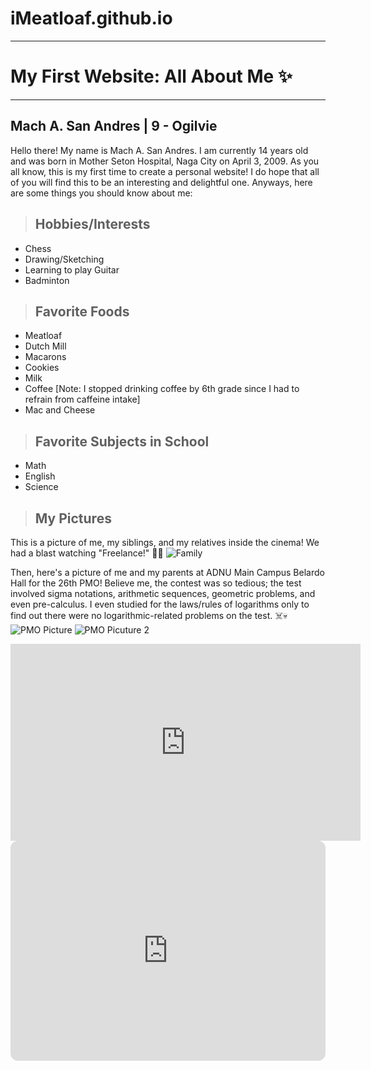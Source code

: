 # iMeatloaf.github.io
---
# My First Website: All About Me ✨
---
Mach A. San Andres | 9 - Ogilvie
---
Hello there! My name is Mach A. San Andres. I am currently 14 years old and was born in Mother Seton Hospital, Naga City on April 3, 2009. As you all know, this is my first time to create a personal website! I do hope that all of you will find this to be an interesting and delightful one. Anyways, here are some things you should know about me:

>## **Hobbies/Interests**
- Chess
- Drawing/Sketching
- Learning to play Guitar
- Badminton

>## **Favorite Foods**
- Meatloaf
- Dutch Mill
- Macarons
- Cookies
- Milk
- Coffee [Note: I stopped drinking coffee by 6th grade since I had to refrain from caffeine intake]
- Mac and Cheese

>## **Favorite Subjects in School**
- Math
- English
- Science

>## **My Pictures**
This is a picture of me, my siblings, and my relatives inside the cinema! We had a blast watching "Freelance!" 🎥🍿 
![Family](https://scontent.fmnl9-3.fna.fbcdn.net/v/t1.15752-9/387339303_6729270233774658_2084923186133202652_n.jpg?_nc_cat=100&ccb=1-7&_nc_sid=8cd0a2&_nc_eui2=AeF-hTrEfMRT1ZI_RHozAZoeM8J0TXBQC3kzwnRNcFALeUnFhUyF9jwluxH-iiYJzHE1I79f6vBbC4Y-C_-Yzn8e&_nc_ohc=UxZDqGRoiZ0AX_piTW1&_nc_ht=scontent.fmnl9-3.fna&oh=03_AdTIYBE9WQJ1fmR-lUpUGsOLm5-lfPeU9m6O2lspbBVqnw&oe=65977367)

Then, here's a picture of me and my parents at ADNU Main Campus Belardo Hall for the 26th PMO! Believe me, the contest was so tedious; the test involved sigma notations, arithmetic sequences, geometric problems, and even pre-calculus. I even studied for the laws/rules of logarithms only to find out there were no logarithmic-related problems on the test. ☠️💀
![PMO Picture](https://scontent.fdvo2-1.fna.fbcdn.net/v/t1.15752-9/403745239_719676120215306_8295518490487761872_n.jpg?_nc_cat=108&ccb=1-7&_nc_sid=8cd0a2&_nc_eui2=AeF37Z1fQb_L5pb2gWraz14Sh__8FFJaUaiH__wUUlpRqELvgMVKTTx5oc3ow0fMMWAhAx0w7XpAOqUGq_SAk9fc&_nc_ohc=sN2JsPKgEaoAX864KEt&_nc_ht=scontent.fdvo2-1.fna&oh=03_AdRr_CfY-sFvov1pnzR8U9_yuQkCfSJLVFehLjODbtcrzQ&oe=6597A0BF)
![PMO Picuture 2](https://scontent.fdvo2-1.fna.fbcdn.net/v/t1.15752-9/403406894_1515487592542374_2949434166821267261_n.jpg?_nc_cat=109&ccb=1-7&_nc_sid=8cd0a2&_nc_eui2=AeHgrYWf8ZO83uHmuhCZL_N3fvcLehwjogV-9wt6HCOiBYLSHADia_e14_RARj5_cRbpbLS58W33T99GUKEn2bh4&_nc_ohc=9pdt13Xd7RYAX9gb0px&_nc_ht=scontent.fdvo2-1.fna&oh=03_AdR968N1FUPVr1vvm1q77mcOJQxW5BhDXOOv59VS1IZr-Q&oe=65979191)

<iframe width="560" height="315" src="https://www.youtube.com/embed/1ozScYqgUgw?si=duP1RjfUAImYp73b" title="YouTube video player" frameborder="0" allow="accelerometer; autoplay; clipboard-write; encrypted-media; gyroscope; picture-in-picture; web-share" allowfullscreen></iframe>

<iframe style="border-radius:12px" src="https://open.spotify.com/embed/playlist/6TUT5fJhNEaObMjzskxGbt?utm_source=generator" width="100%" height="352" frameBorder="0" allowfullscreen="" allow="autoplay; clipboard-write; encrypted-media; fullscreen; picture-in-picture" loading="lazy"></iframe>
